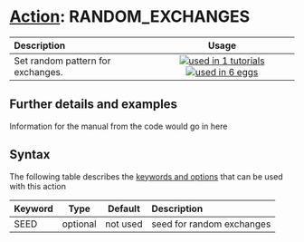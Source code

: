 # [Action](actions.md): RANDOM_EXCHANGES

| Description    | Usage |
|:--------|:--------:|
| Set random pattern for exchanges. | [![used in 1 tutorials](https://img.shields.io/badge/tutorials-1-green.svg)](https://www.plumed-tutorials.org/browse.html?search=RANDOM_EXCHANGES)[![used in 6 eggs](https://img.shields.io/badge/nest-6-green.svg)](https://www.plumed-nest.org/browse.html?search=RANDOM_EXCHANGES) | 

## Further details and examples 
Information for the manual from the code would go in here 
## Syntax 
The following table describes the [keywords and options](parsing.md) that can be used with this action 

| Keyword | Type | Default | Description |
|:-------|:----:|:-------:|:-----------|
| SEED | optional | not used | seed for random exchanges |

